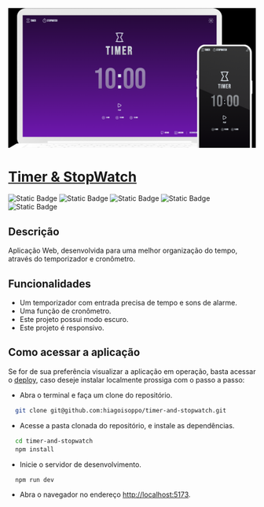<img src="/public/Preview.png" alt="Application Preview" />

# [Timer & StopWatch](https://timer.hiagoisoppo.vercel.app)

![Static Badge](https://img.shields.io/badge/ReactJs-18.2.0-blue)
![Static Badge](https://img.shields.io/badge/ViteJs-4.3.9-yellow)
![Static Badge](https://img.shields.io/badge/TypeScript-5.0.2-blue)
![Static Badge](https://img.shields.io/badge/StyledComponents-6.0.2-pink)
![Static Badge](https://img.shields.io/badge/ReactRouter-6.14.1-red)

## Descrição
Aplicação Web, desenvolvida para uma melhor organização do tempo, através do temporizador e cronômetro.

## Funcionalidades

- Um temporizador com entrada precisa de tempo e sons de alarme.
- Uma função de cronômetro.
- Este projeto possui modo escuro.
- Este projeto é responsivo.

## Como acessar a aplicação
  Se for de sua preferência visualizar a aplicação em operação, basta acessar o [deploy](https://timer.hiagoisoppo.vercel.app), caso deseje instalar localmente prossiga com o passo a passo:
  - Abra o terminal e faça um clone do repositório.
  ```bash
    git clone git@github.com:hiagoisoppo/timer-and-stopwatch.git
  ```
  - Acesse a pasta clonada do repositório, e instale as dependências.
  ```bash
    cd timer-and-stopwatch
    npm install
  ```
  - Inicie o servidor de desenvolvimento.
  ```bash
    npm run dev
  ```
  - Abra o navegador no endereço [http://localhost:5173](http://localhost:5173).
